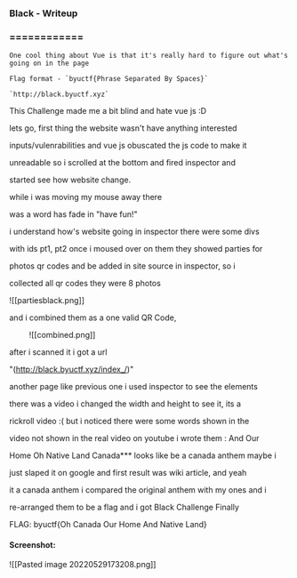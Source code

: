 ### Black - Writeup
### ============


```black
One cool thing about Vue is that it's really hard to figure out what's going on in the page

Flag format - `byuctf{Phrase Separated By Spaces}`

`http://black.byuctf.xyz`
```


This Challenge made me a bit blind and hate vue js :D

lets go, first thing the website wasn't have anything interested

inputs/vulenrabilities and vue js obuscated the js code to make it

unreadable so i scrolled at the bottom and fired inspector and

started see how website change.

while i was moving my mouse away there

was a word has fade in "have fun!"

i understand how's website going in inspector there were some divs

with ids pt1, pt2 once i moused over on them they showed parties for

photos qr codes and be added in site source in inspector, so i

collected all qr codes they were 8 photos

![[partiesblack.png]]

and i combined them as a one valid QR Code, 

         ![[combined.png]]

after i scanned it i got a url

"(http://black.byuctf.xyz/index_/)"

another page like previous one i used inspector to see the elements

there was a video i changed the width and height to see it, its a

rickroll video :( but i noticed there were some words shown in the

video not shown in the real video on youtube i wrote them : And Our

Home Oh Native Land Canada*** looks like be a canada anthem maybe i

just slaped it on google and first result was wiki article, and yeah

it a canada anthem i compared the original anthem with my ones and i

re-arranged them to be a flag and i got Black Challenge Finally


FLAG: byuctf{Oh Canada Our Home And Native Land}

#### Screenshot:

![[Pasted image 20220529173208.png]]